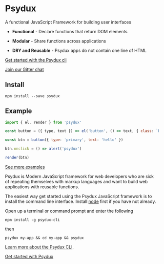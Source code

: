 # Psydux

A functional JavaScript Framework for building user interfaces

- __Functional__ - Declare functions that return DOM elements

- __Modular__ - Share functions across applications

- __DRY and Reusable__ - Psydux apps do not contain one line of HTML

[Get started with the Psydux cli](https://github.com/timurtu/psydux-cli)

[Join our Gitter chat](https://gitter.im/psydux-framework/Lobby?utm_source=share-link&utm_medium=link&utm_campaign=share-link)

## Install

```
npm install --save psydux
```

## Example

```javascript
import { el, render } from 'psydux'

const button = ({ type, text }) => el('button', () => text, { class: `btn btn-${type}` })

const btn = button({ type: 'primary', text: 'hello' })

btn.onclick = () => alert('psydux')

render(btn)
```

[See more examples](https://github.com/timurtu/psydux/tree/master/examples)

Psydux is Modern JavaScript framework for web developers who are sick of repeating themselves with markup languages and want to build web applications with reusable functions.

The easiest way get started using the Psydux JavaScript framework is to install the command line interface. Install [node](https://nodejs.org)
first if you have not already.

Open up a terminal or command prompt and enter the following

```
npm install -g psydux-cli
```

then

```
psydux my-app && cd my-app && psydux
```

[Learn more about the Psydux CLI](https://github.com/timurtu/psydux-cli).

[Get started with Psydux](docs/getting-started.md)
